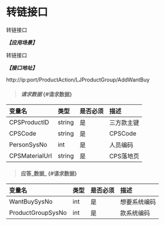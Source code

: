 # 转链接口

转链接口

_**【应用场景】**_

转链接口

_**【接口地址】**_

http://ip:port/ProductAction/LJProductGroup/AddWantBuy

> #### _请求数据_ {#请求数据}

| 变量名 | 类型 | 是否必须 | 描述 |
| :--- | :--- | :--- | :--- |
|CPSProductID| string| 是 | 三方款主键|
| CPSCode|string| 是 | CPSCode|
| PersonSysNo|int| 是 | 人员编码|
| CPSMaterialUrl|string| 是 |CPS落地页|


> #### 应答_数据_ {#请求数据}

| 变量名 | 类型 | 是否必须 | 描述 |
| :--- | :--- | :--- | :--- |
| WantBuySysNo| int | 是 | 想要系统编码|
| ProductGroupSysNo| int | 是 | 款系统编码 |
